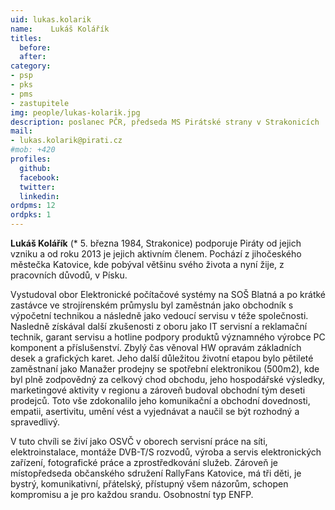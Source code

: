 ```yaml
---
uid: lukas.kolarik
name:    Lukáš Kolářík
titles:
  before: 
  after:
category:
- psp
- pks
- pms
- zastupitele
img: people/lukas-kolarik.jpg
description: poslanec PČR, předseda MS Pirátské strany v Strakonicích
mail:
- lukas.kolarik@pirati.cz
#mob: +420
profiles:
  github:
  facebook:				
  twitter:
  linkedin:
ordpms: 12
ordpks: 1 
---
```


**Lukáš Kolářík** (* 5. března 1984, Strakonice) podporuje Piráty od jejich vzniku a od roku 2013 je jejich aktivním členem. Pochází z jihočeského městečka Katovice, kde pobýval většinu svého života a nyní žije, z pracovních důvodů, v Písku.

Vystudoval obor Elektronické počítačové systémy na SOŠ Blatná a po krátké zastávce ve strojírenském průmyslu byl zaměstnán jako obchodník s výpočetní technikou a následně jako vedoucí servisu v téže společnosti. Nasledně získával další zkušenosti z oboru jako IT servisní a reklamační technik, garant servisu a hotline podpory produktů významného výrobce PC komponent a příslušenství. Zbylý čas věnoval HW opravám základních desek a grafických karet. Jeho další důležitou životní etapou bylo pětileté zaměstnaní jako Manažer prodejny se spotřební elektronikou (500m2), kde byl plně zodpovědný za celkový chod obchodu, jeho hospodářské výsledky, marketingové aktivity v regionu a zároveň budoval obchodní tým deseti prodejců. Toto vše zdokonalilo jeho komunikační a obchodní dovednosti, empatii, asertivitu, umění vést a vyjednávat a naučil se být rozhodný a spravedlivý.

V tuto chvíli se živí jako OSVČ v oborech servisní práce na síti, elektroinstalace, montáže DVB-T/S rozvodů, výroba a servis elektronických zařízení, fotografické práce a zprostředkování služeb. Zároveň je místopředseda občanského sdružení RallyFans Katovice, má tři děti, je bystrý, komunikativní, přátelský, přístupný všem názorům, schopen kompromisu a je pro každou srandu. Osobnostní typ ENFP.
